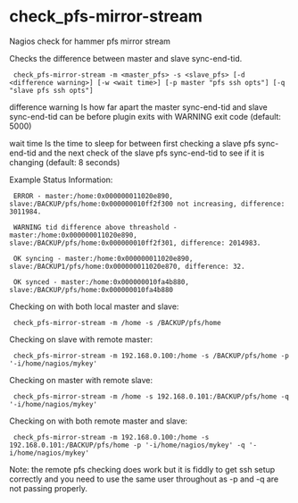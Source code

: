 # check_pfs-mirror-stream
Nagios check for hammer pfs mirror stream

Checks the difference between master and slave sync-end-tid.

     check_pfs-mirror-stream -m <master_pfs> -s <slave_pfs> [-d <difference warning>] [-w <wait time>] [-p master "pfs ssh opts"] [-q "slave pfs ssh opts"]
     
difference warning
Is how far apart the master sync-end-tid and slave sync-end-tid can be before plugin exits with WARNING exit code (default: 5000)

wait time
Is the time to sleep for between first checking a slave pfs sync-end-tid and the next check of the slave pfs sync-end-tid to see if it is changing (default: 8 seconds)

Example Status Information:

     ERROR - master:/home:0x000000011020e890, slave:/BACKUP/pfs/home:0x000000010ff2f300 not increasing, difference: 3011984. 

     WARNING tid difference above threashold - master:/home:0x000000011020e890, slave:/BACKUP/pfs/home:0x000000010ff2f301, difference: 2014983. 

     OK syncing - master:/home:0x000000011020e890, slave:/BACKUP1/pfs/home:0x000000011020e870, difference: 32.

     OK synced - master:/home:0x000000010fa4b880, slave:/BACKUP/pfs/home:0x000000010fa4b880


Checking on with both local master and slave:

     check_pfs-mirror-stream -m /home -s /BACKUP/pfs/home
 

Checking on slave with remote master:

     check_pfs-mirror-stream -m 192.168.0.100:/home -s /BACKUP/pfs/home -p '-i/home/nagios/mykey'
 

Checking on master with remote slave:

     check_pfs-mirror-stream -m /home -s 192.168.0.101:/BACKUP/pfs/home -q '-i/home/nagios/mykey'
 

Checking on with both remote master and slave:

     check_pfs-mirror-stream -m 192.168.0.100:/home -s 192.168.0.101:/BACKUP/pfs/home -p '-i/home/nagios/mykey' -q '-i/home/nagios/mykey'
 
 
 Note: the remote pfs checking does work but it is fiddly to get ssh setup correctly and you need to use the same user throughout as -p and -q are not passing properly.
 

